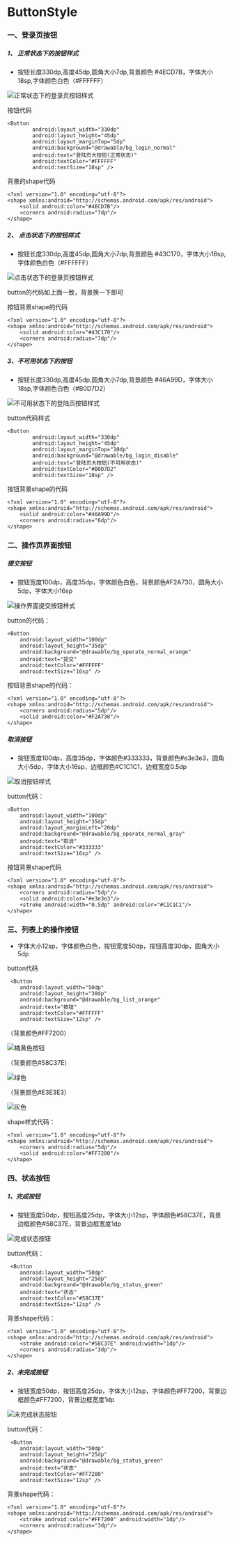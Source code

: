# ButtonStyle
### 一、登录页按钮

##### 1、 正常状态下的按钮样式

- 按钮长度330dp,高度45dp,圆角大小7dp,背景颜色 #4ECD7B，字体大小18sp,字体颜色白色（#FFFFFF）


![正常状态下的登录页按钮样式](https://raw.githubusercontent.com/zhenghuiC/ButtonStyle/master/src/main/res/mipmap-xxhdpi/ic_login_normal.png)

按钮代码
```
<Button
        android:layout_width="330dp"
        android:layout_height="45dp"
        android:layout_marginTop="5dp"
        android:background="@drawable/bg_login_normal"
        android:text="登陆页大按钮(正常状态)"
        android:textColor="#FFFFFF"
        android:textSize="18sp" />
```
背景的shape代码

```
<?xml version="1.0" encoding="utf-8"?>
<shape xmlns:android="http://schemas.android.com/apk/res/android">
    <solid android:color="#4ECD7B"/>
    <corners android:radius="7dp"/>
</shape>

```

##### 2、 点击状态下的按钮样式

- 按钮长度330dp,高度45dp,圆角大小7dp,背景颜色 #43C170，字体大小18sp,字体颜色白色（#FFFFFF）

![点击状态下的登录页按钮样式](https://raw.githubusercontent.com/zhenghuiC/ButtonStyle/master/src/main/res/mipmap-xxhdpi/ic_login_press.png)

button的代码如上面一致，背景换一下即可


按钮背景shape的代码
```
<?xml version="1.0" encoding="utf-8"?>
<shape xmlns:android="http://schemas.android.com/apk/res/android">
    <solid android:color="#43C170"/>
    <corners android:radius="7dp"/>
</shape>
```

##### 3、不可用状态下的按钮
- 按钮长度330dp,高度45dp,圆角大小7dp,背景颜色 #46A99D，字体大小18sp,字体颜色白色（#B0D7D2）

![不可用状态下的登陆页按钮样式](https://raw.githubusercontent.com/zhenghuiC/ButtonStyle/master/src/main/res/mipmap-xxhdpi/ic_login_disable.png)

button代码样式
```
<Button
        android:layout_width="330dp"
        android:layout_height="45dp"
        android:layout_marginTop="10dp"
        android:background="@drawable/bg_login_disable"
        android:text="登陆页大按钮(不可用状态)"
        android:textColor="#B0D7D2"
        android:textSize="18sp" />
```

按钮背景shape的代码

```
<?xml version="1.0" encoding="utf-8"?>
<shape xmlns:android="http://schemas.android.com/apk/res/android">
    <solid android:color="#46A99D"/>
    <corners android:radius="6dp"/>
</shape>
```

### 二、操作页界面按钮

##### 提交按钮

- 按钮宽度100dp，高度35dp，字体颜色白色，背景颜色#F2A730，圆角大小5dp，字体大小16sp

![操作界面提交按钮样式](https://raw.githubusercontent.com/zhenghuiC/ButtonStyle/master/src/main/res/mipmap-xxhdpi/ic_operate_orange.png)

button的代码：

```
<Button
    android:layout_width="100dp"
    android:layout_height="35dp"        
    android:background="@drawable/bg_operate_normal_orange"
    android:text="提交"
    android:textColor="#FFFFFF"
    android:textSize="16sp" />
```
按钮背景shape的代码：

```
<?xml version="1.0" encoding="utf-8"?>
<shape xmlns:android="http://schemas.android.com/apk/res/android">
    <corners android:radius="5dp"/>
    <solid android:color="#F2A730"/>
</shape>
```

##### 取消按钮

- 按钮宽度100dp，高度35dp，字体颜色#333333，背景颜色#e3e3e3，圆角大小5dp，字体大小16sp，边框颜色#C1C1C1，边框宽度0.5dp

![取消按钮样式](https://raw.githubusercontent.com/zhenghuiC/ButtonStyle/master/src/main/res/mipmap-xxhdpi/ic_operate_gray.png)

button代码：
```
<Button
    android:layout_width="100dp"
    android:layout_height="35dp"
    android:layout_marginLeft="20dp"
    android:background="@drawable/bg_operate_normal_gray"
    android:text="取消"
    android:textColor="#333333"
    android:textSize="16sp" />
```

按钮背景shape代码
```
<?xml version="1.0" encoding="utf-8"?>
<shape xmlns:android="http://schemas.android.com/apk/res/android">
    <corners android:radius="5dp"/>
    <solid android:color="#e3e3e3"/>
    <stroke android:width="0.5dp" android:color="#C1C1C1"/>
</shape>
```

### 三、列表上的操作按钮

- 字体大小12sp，字体颜色白色，按钮宽度50dp，按钮高度30dp，圆角大小5dp


button代码
```
 <Button
    android:layout_width="50dp"
    android:layout_height="30dp"
    android:background="@drawable/bg_list_orange"
    android:text="按钮"
    android:textColor="#FFFFFF"
    android:textSize="12sp" />
```


（背景颜色#FF7200）

![橘黄色按钮](https://raw.githubusercontent.com/zhenghuiC/ButtonStyle/master/src/main/res/mipmap-xxhdpi/ic_list_orange.png)

（背景颜色#58C37E）

![绿色](https://raw.githubusercontent.com/zhenghuiC/ButtonStyle/master/src/main/res/mipmap-xxhdpi/ic_list_green.png)


（背景颜色#E3E3E3）

![灰色](https://raw.githubusercontent.com/zhenghuiC/ButtonStyle/master/src/main/res/mipmap-xxhdpi/ic_list_gray.png)



shape样式代码：

```
<?xml version="1.0" encoding="utf-8"?>
<shape xmlns:android="http://schemas.android.com/apk/res/android">
    <corners android:radius="5dp"/>
    <solid android:color="#FF7200"/>
</shape>
```

### 四、状态按钮

##### 1、完成按钮
- 按钮宽度50dp，按钮高度25dp，字体大小12sp，字体颜色#58C37E，背景边框颜色#58C37E，背景边框宽度1dp

![完成状态按钮](https://raw.githubusercontent.com/zhenghuiC/ButtonStyle/master/src/main/res/mipmap-xxhdpi/ic_status_green.png)

button代码：

```
 <Button
    android:layout_width="50dp"
    android:layout_height="25dp"
    android:background="@drawable/bg_status_green"
    android:text="状态"
    android:textColor="#58C37E"
    android:textSize="12sp" />
```

背景shape代码：
```
<?xml version="1.0" encoding="utf-8"?>
<shape xmlns:android="http://schemas.android.com/apk/res/android">
    <stroke android:color="#58C37E" android:width="1dp"/>
    <corners android:radius="3dp"/>
</shape>
```

##### 2、未完成按钮
- 按钮宽度50dp，按钮高度25dp，字体大小12sp，字体颜色#FF7200，背景边框颜色#FF7200，背景边框宽度1dp

![未完成状态按钮](https://raw.githubusercontent.com/zhenghuiC/ButtonStyle/master/src/main/res/mipmap-xxhdpi/ic_status_orange.png)

button代码：

```
 <Button
    android:layout_width="50dp"
    android:layout_height="25dp"
    android:background="@drawable/bg_status_green"
    android:text="状态"
    android:textColor="#FF7200"
    android:textSize="12sp" />
```

背景shape代码：
```
<?xml version="1.0" encoding="utf-8"?>
<shape xmlns:android="http://schemas.android.com/apk/res/android">
    <stroke android:color="#FF7200" android:width="1dp"/>
    <corners android:radius="3dp"/>
</shape>
```







